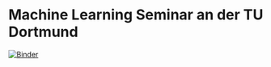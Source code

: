 # Machine Learning Seminar an der TU Dortmund
[![Binder](http://mybinder.org/badge.svg)](http://mybinder.org/repo/TUDortmundMLSeminar)
